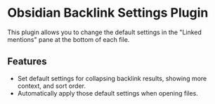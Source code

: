 # Obsidian Backlink Settings Plugin

This plugin allows you to change the default settings in the "Linked mentions" pane at the bottom of each file.

## Features

- Set default settings for collapsing backlink results, showing more context, and sort order.
- Automatically apply those default settings when opening files.

